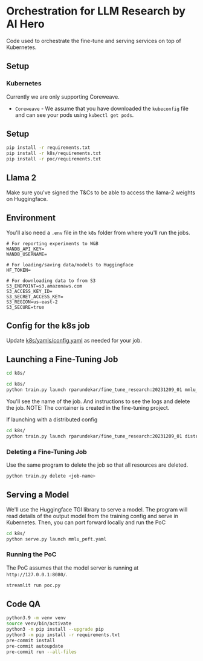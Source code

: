 # Orchestration for LLM Research by AI Hero

Code used to orchestrate the fine-tune and serving services on top of Kubernetes. 

## Setup

### Kubernetes
Currently we are only supporting Coreweave.
- `Coreweave` - We assume that you have downloaded the `kubeconfig` file and can see your pods using `kubectl get pods`.
  
## Setup
```sh
pip install -r requirements.txt
pip install -r k8s/requirements.txt
pip install -r poc/requirements.txt
```

## Llama 2
Make sure you've signed the T&Cs to be able to access the llama-2 weights on Huggingface.
 
## Environment
You'll also need a `.env` file in the `k8s` folder from where you'll run the jobs.
```
# For reporting experiments to W&B
WANDB_API_KEY=   
WANDB_USERNAME=

# For loading/saving data/models to Huggingface
HF_TOKEN=

# For downloading data to from S3
S3_ENDPOINT=s3.amazonaws.com
S3_ACCESS_KEY_ID=
S3_SECRET_ACCESS_KEY=
S3_REGION=us-east-2
S3_SECURE=true
```

## Config for the k8s job
Update [k8s/yamls/config.yaml](k8s/yamls/config.yaml) as needed for your job.

## Launching a Fine-Tuning Job
```sh
cd k8s/
```

```sh
cd k8s/
python train.py launch rparundekar/fine_tune_research:20231209_01 mmlu_peft.yaml
```
You'll see the name of the job. And instructions to see the logs and delete the job.
NOTE: The container is created in the fine-tuning project.

If launching with a distributed config
```sh
cd k8s/
python train.py launch rparundekar/fine_tune_research:20231209_01 distributed_default.yaml -d fsdp_single_worker.yaml
```

### Deleting a Fine-Tuning Job
Use the same program to delete the job so that all resources are deleted.
```sh
python train.py delete <job-name>
```

## Serving a Model
We'll use the Huggingface TGI library to serve a model. The program will read details of the output model from the training config and serve in Kubernetes.
Then, you can port forward locally and run the PoC
```sh
cd k8s/
python serve.py launch mmlu_peft.yaml
```

### Running the PoC
The PoC assumes that the model server is running at `http://127.0.0.1:8080/`.

```sh
streamlit run poc.py
```

## Code QA
```sh
python3.9 -m venv venv
source venv/bin/activate
python3 -m pip install --upgrade pip
python3 -m pip install -r requirements.txt
pre-commit install
pre-commit autoupdate
pre-commit run --all-files
```
